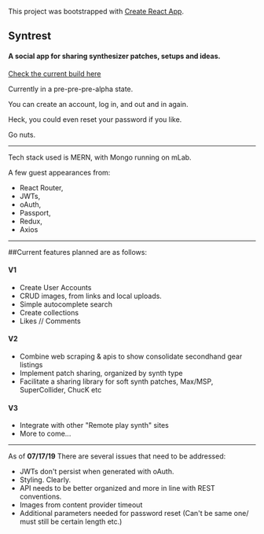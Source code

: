 This project was bootstrapped with [Create React App](https://github.com/facebook/create-react-app).

## Syntrest

#### A social app for sharing synthesizer patches, setups and ideas.

[Check the current build here](https://syntrest.herokuapp.com/) 

Currently in a pre-pre-pre-alpha state.

You can create an account, log in, and out and in again.

Heck, you could even reset your password if you like. 

Go nuts.

------------------------------------------------------------------------

Tech stack used is MERN, with Mongo running on mLab.

A few guest appearances from:

* React Router,
* JWTs,
* oAuth,
* Passport,
* Redux,
* Axios

------------------------------------------------------------------------

##Current features planned are as follows:

#### V1

* Create User Accounts
* CRUD images, from links and local uploads.
* Simple autocomplete search
* Create collections
* Likes // Comments 

#### V2

* Combine web scraping & apis to show consolidate secondhand gear listings
* Implement patch sharing, organized by synth type
* Facilitate a sharing library for soft synth patches, Max/MSP, SuperCollider, ChucK etc

  
#### V3

* Integrate with other "Remote play synth" sites
* More to come...

------------------------------------------------------------------------

As of **07/17/19** There are several issues that need to be addressed:

* JWTs don't persist when generated with oAuth.
* Styling. Clearly.
* API needs to be better organized and more in line with REST conventions.
* Images from content provider timeout
* Additional parameters needed for password reset (Can't be same one/ must still be certain length etc.)
  




